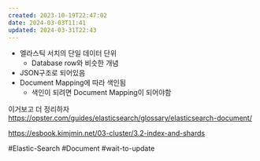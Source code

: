```yaml
---
created: 2023-10-19T22:47:02
date: 2024-03-03T11:41
updated: 2024-03-31T22:43
---
```

- 엘라스틱 서치의 단일 데이터 단위
	- Database row와 비슷한 개념
- JSON구조로 되어있음
- Document Mapping에 따라 색인됨
	- 색인이 되려면 Document Mapping이 되어야함



이거보고 더 정리하자
https://opster.com/guides/elasticsearch/glossary/elasticsearch-document/


https://esbook.kimjmin.net/03-cluster/3.2-index-and-shards


#Elastic-Search 
#Document
#wait-to-update 